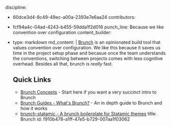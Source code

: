 discipline:
  - 60dce3d4-8c49-49ec-a00a-2393e7e6aa24
contributors:
  - fcf94a4c-04ad-4243-b455-59dda1f2d016
punch_line: Because we like convention over configuration
content_builder:
  - 
    type: markdown
    md_content: |
      [Brunch](http://brunch.io/) is an opinionated build tool that values convention over configuration. We like this because it saves us time in the project setup phase and becasue once the team understands the conventions, switching between projects comes with less cognitive overhead. Besides all that, brunch is _really_ fast.
      
      ## Quick Links
      
      * [Brunch Concepts](http://brunch.io/docs/concepts) - Start here if you want a very succinct intro to Brunch
      * [Brunch Guides - What's Brunch?](https://github.com/brunch/brunch-guide/blob/master/content/en/chapter01-whats-brunch.md) - An in depth guide to Brunch and how it works
      * [brunch-statamic - A brunch boilerplate for Statamic themes](https://github.com/octopuscreative/brunch-statamic)
title: Brunch
id: f910b478-a1ff-47e5-b729-007aa1f03062
